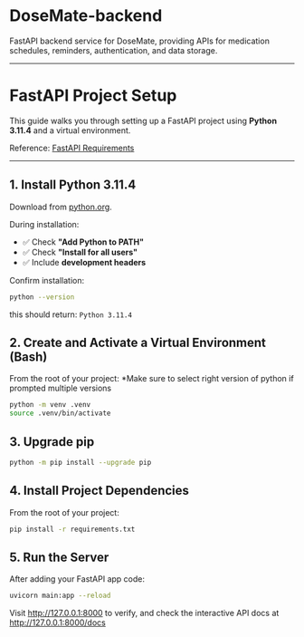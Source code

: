 # DoseMate-backend

FastAPI backend service for DoseMate, providing APIs for medication schedules, reminders, authentication, and data storage.

---

# FastAPI Project Setup

This guide walks you through setting up a FastAPI project using **Python 3.11.4** and a virtual environment.

Reference: [FastAPI Requirements](https://fastapi.tiangolo.com/#requirements)

---

## 1. Install Python 3.11.4

Download from [python.org](https://www.python.org/downloads/release/python-3114/).

During installation:

- ✅ Check **"Add Python to PATH"**
- ✅ Check **"Install for all users"**
- ✅ Include **development headers**

Confirm installation:

```bash
python --version
```

this should return: `Python 3.11.4`

## 2. Create and Activate a Virtual Environment (Bash)

From the root of your project:
\*Make sure to select right version of python if prompted multiple versions

```bash
python -m venv .venv
source .venv/bin/activate
```

## 3. Upgrade pip

```bash
python -m pip install --upgrade pip
```

## 4. Install Project Dependencies

From the root of your project:

```bash
pip install -r requirements.txt
```

## 5. Run the Server

After adding your FastAPI app code:

```bash
uvicorn main:app --reload
```

Visit http://127.0.0.1:8000 to verify, and check the interactive API docs at http://127.0.0.1:8000/docs
